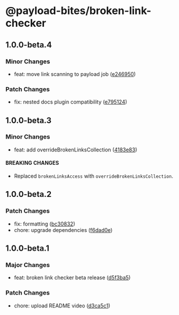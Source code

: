 # @payload-bites/broken-link-checker

## 1.0.0-beta.4

### Minor Changes

- feat: move link scanning to payload job ([e246950](https://github.com/rilrom/payload-bites/commit/e246950))

### Patch Changes

- fix: nested docs plugin compatibility ([e795124](https://github.com/rilrom/payload-bites/commit/e795124))

## 1.0.0-beta.3

### Minor Changes

- feat: add overrideBrokenLinksCollection ([4183e83](https://github.com/rilrom/payload-bites/commit/4183e83))

#### BREAKING CHANGES

- Replaced `brokenLinksAccess` with `overrideBrokenLinksCollection`.

## 1.0.0-beta.2

### Patch Changes

- fix: formatting ([bc30832](https://github.com/rilrom/payload-bites/commit/bc30832))
- chore: upgrade dependencies ([f6dad0e](https://github.com/rilrom/payload-bites/commit/f6dad0e))

## 1.0.0-beta.1

### Major Changes

- feat: broken link checker beta release ([d5f3ba5](https://github.com/rilrom/payload-bites/commit/d5f3ba5))

### Patch Changes

- chore: upload README video ([d3ca5c1](https://github.com/rilrom/payload-bites/commit/d3ca5c1))
